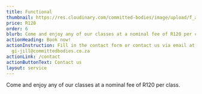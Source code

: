 ```yaml
---
title: Functional
thumbnail: https://res.cloudinary.com/committed-bodies/image/upload/f_auto,q_auto/v1642663748/services/functional-training-gym-benoni-scaled.png
price: R120
order: 6
blurb: Come and enjoy any of our classes at a nominal fee of R120 per class.
actionHeading: Book now!
actionInstruction: Fill in the contact form or contact us via email at
  gi-jill@committedbodies.co.za
actionLink: /contact
actionButtonText: Contact us
layout: service
---
```

Come and enjoy any of our classes at a nominal fee of R120 per class.